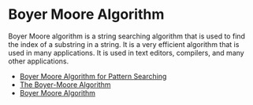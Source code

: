 # Boyer Moore Algorithm

Boyer Moore algorithm is a string searching algorithm that is used to find the index of a substring in a string. It is a very efficient algorithm that is used in many applications. It is used in text editors, compilers, and many other applications.

- [Boyer Moore Algorithm for Pattern Searching](https://www.geeksforgeeks.org/boyer-moore-algorithm-for-pattern-searching/)
- [The Boyer-Moore Algorithm](https://www.javatpoint.com/daa-boyer-moore-algorithm)
- [Boyer Moore Algorithm](https://www.coursera.org/learn/algorithms-part2/lecture/CYxOT/boyer-moore)
